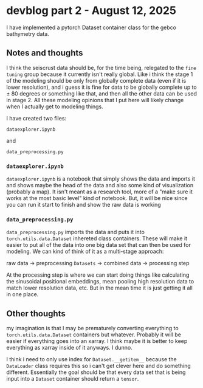 # devblog part 2 - August 12, 2025

I have implemented a pytorch Dataset container class for the gebco bathymetry data.

## Notes and thoughts

I think the seiscrust data should be, for the time being, relegated to the `fine tuning` group because it currently isn't really global. Like i think the stage 1 of the modeling should be only from globally complete data (even if it is lower resolution), and i guess it is fine for data to be globally complete up to $\pm$ 80 degrees or something like that, and then all the other data can be used in stage 2. All these modeling opinions that I put here will likely change when I actually get to modeling things.

I have created two files:

`dataexplorer.ipynb`

and 

`data_preprocessing.py`

### `dataexplorer.ipynb`
`dataexplorer.ipynb` is a notebook that simply shows the data and imports it and shows maybe the head of the data and also some kind of visualization (probably a map). It isn't meant as a research tool, more of a "make sure it works at the most basic level" kind of notebook. But, it will be nice since you can run it start to finish and show the raw data is working

### `data_preprocessing.py`
`data_preprocessing.py` imports the data and puts it into `torch.utils.data.Dataset` inhereted class containers. These will make it easier to put all of the data into one big data set that can then be used for modeling. We can kind of think of it as a multi-stage approach:

raw data $\rightarrow$ preprocessing `Datasets` $\rightarrow$ combined data $\rightarrow$ processing step

At the processing step is where we can start doing things like calculating the sinusoidal positional embeddings, mean pooling high resolution data to match lower resolution data, etc. But in the mean time it is just getting it all in one place.

## Other thoughts

my imagination is that I may be prematurely converting everything to `torch.utils.data.Dataset` containers but whatever. Probably it will be easier if everything goes into an xarray. I think maybe it is better to keep everything as xarray inside of it anyways. I dunno.

I think i need to only use index for `Dataset.__getitem__` because the `DataLoader` class requires this so i can't get clever here and do something different. Essentially the goal should be that every data set that is being input into a `Dataset` container should return a `tensor`.
